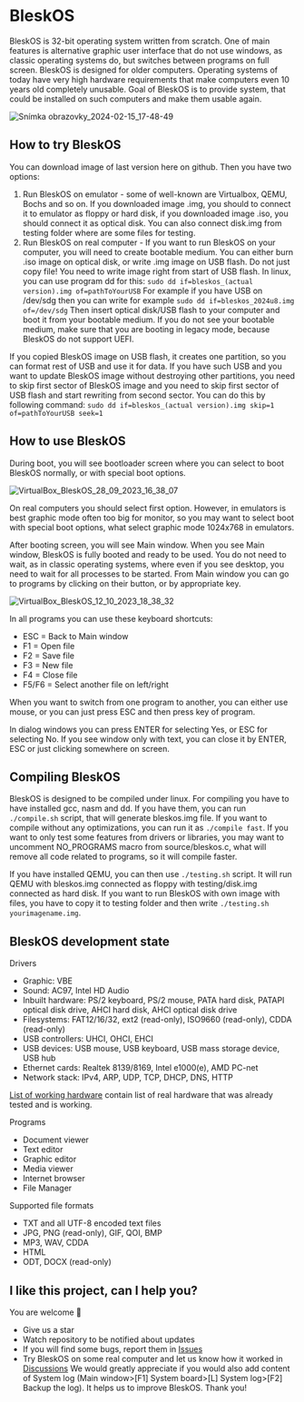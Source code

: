 # BleskOS

BleskOS is 32-bit operating system written from scratch. One of main features is alternative graphic user interface that do not use windows, as classic operating systems do, but switches between programs on full screen. BleskOS is designed for older computers. Operating systems of today have very high hardware requirements that make computers even 10 years old completely unusable. Goal of BleskOS is to provide system, that could be installed on such computers and make them usable again.

![Snímka obrazovky_2024-02-15_17-48-49](https://github.com/VendelinSlezak/BleskOS/assets/43180618/35b483be-73c6-411f-be70-b2866301bb9e)

## How to try BleskOS

You can download image of last version here on github. Then you have two options:

1. Run BleskOS on emulator - some of well-known are Virtualbox, QEMU, Bochs and so on. If you downloaded image .img, you should to connect it to emulator as floppy or hard disk, if you downloaded image .iso, you should connect it as optical disk. You can also connect disk.img from testing folder where are some files for testing.
2. Run BleskOS on real computer - If you want to run BleskOS on your computer, you will need to create bootable medium. You can either burn .iso image on optical disk, or write .img image on USB flash. Do not just copy file! You need to write image right from start of USB flash. In linux, you can use program dd for this: `sudo dd if=bleskos_(actual version).img of=pathToYourUSB` For example if you have USB on /dev/sdg then you can write for example `sudo dd if=bleskos_2024u8.img of=/dev/sdg` Then insert optical disk/USB flash to your computer and boot it from your bootable medium. If you do not see your bootable medium, make sure that you are booting in legacy mode, because BleskOS do not support UEFI.

If you copied BleskOS image on USB flash, it creates one partition, so you can format rest of USB and use it for data. If you have such USB and you want to update BleskOS image without destroying other partitions, you need to skip first sector of BleskOS image and you need to skip first sector of USB flash and start rewriting from second sector. You can do this by following command: `sudo dd if=bleskos_(actual version).img skip=1 of=pathToYourUSB seek=1`

## How to use BleskOS

During boot, you will see bootloader screen where you can select to boot BleskOS normally, or with special boot options.

![VirtualBox_BleskOS_28_09_2023_16_38_07](https://github.com/VendelinSlezak/BleskOS/assets/43180618/e611cd37-5f77-4a6f-acbd-0992fa992230)

On real computers you should select first option. However, in emulators is best graphic mode often too big for monitor, so you may want to select boot with special boot options, what select graphic mode 1024x768 in emulators.

After booting screen, you will see Main window. When you see Main window, BleskOS is fully booted and ready to be used. You do not need to wait, as in classic operating systems, where even if you see desktop, you need to wait for all processes to be started. From Main window you can go to programs by clicking on their button, or by appropriate key.

![VirtualBox_BleskOS_12_10_2023_18_38_32](https://github.com/VendelinSlezak/BleskOS/assets/43180618/8fb9b3c6-6b7d-44ed-9324-eff1e2bb0448)

In all programs you can use these keyboard shortcuts:

- ESC = Back to Main window
- F1 = Open file
- F2 = Save file
- F3 = New file
- F4 = Close file
- F5/F6 = Select another file on left/right

When you want to switch from one program to another, you can either use mouse, or you can just press ESC and then press key of program.

In dialog windows you can press ENTER for selecting Yes, or ESC for selecting No. If you see window only with text, you can close it by ENTER, ESC or just clicking somewhere on screen.

## Compiling BleskOS

BleskOS is designed to be compiled under linux. For compiling you have to have installed gcc, nasm and dd. If you have them, you can run `./compile.sh` script, that will generate bleskos.img file. If you want to compile without any optimizations, you can run it as `./compile fast`. If you want to only test some features from drivers or libraries, you may want to uncomment NO_PROGRAMS macro from source/bleskos.c, what will remove all code related to programs, so it will compile faster.

If you have installed QEMU, you can then use `./testing.sh` script. It will run QEMU with bleskos.img connected as floppy with testing/disk.img connected as hard disk. If you want to run BleskOS with own image with files, you have to copy it to testing folder and then write `./testing.sh yourimagename.img`.

## BleskOS development state

Drivers

- Graphic: VBE
- Sound: AC97, Intel HD Audio
- Inbuilt hardware: PS/2 keyboard, PS/2 mouse, PATA hard disk, PATAPI optical disk drive, AHCI hard disk, AHCI optical disk drive
- Filesystems: FAT12/16/32, ext2 (read-only), ISO9660 (read-only), CDDA (read-only)
- USB controllers: UHCI, OHCI, EHCI
- USB devices: USB mouse, USB keyboard, USB mass storage device, USB hub
- Ethernet cards: Realtek 8139/8169, Intel e1000(e), AMD PC-net
- Network stack: IPv4, ARP, UDP, TCP, DHCP, DNS, HTTP

[List of working hardware](https://github.com/VendelinSlezak/BleskOS/wiki/List-of-working-hardware) contain list of real hardware that was already tested and is working.

Programs

- Document viewer
- Text editor
- Graphic editor
- Media viewer
- Internet browser
- File Manager

Supported file formats

- TXT and all UTF-8 encoded text files
- JPG, PNG (read-only), GIF, QOI, BMP
- MP3, WAV, CDDA
- HTML
- ODT, DOCX (read-only)

## I like this project, can I help you?

You are welcome 🙂

- Give us a star
- Watch repository to be notified about updates
- If you will find some bugs, report them in [Issues](https://github.com/VendelinSlezak/BleskOS/issues)
- Try BleskOS on some real computer and let us know how it worked in [Discussions](https://github.com/VendelinSlezak/BleskOS/discussions) We would greatly appreciate if you would also add content of System log (Main window>[F1] System board>[L] System log>[F2] Backup the log). It helps us to improve BleskOS. Thank you!
